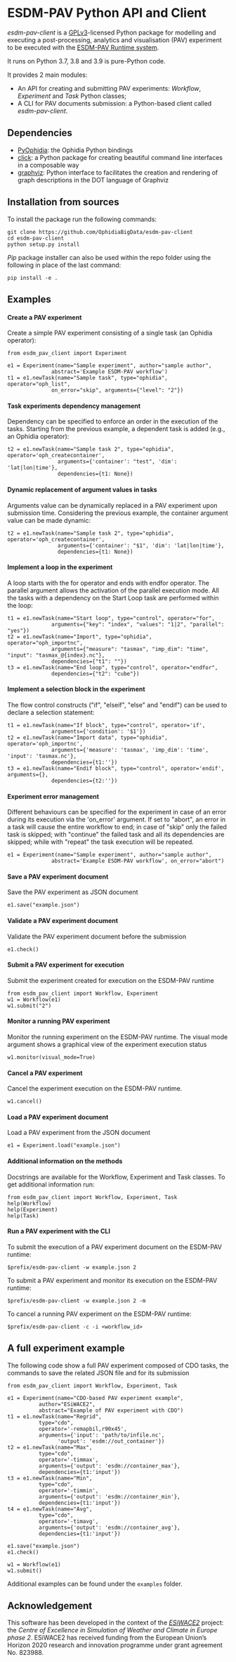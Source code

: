 ESDM-PAV Python API and Client
==============================

*esdm-pav-client* is a [GPLv3](http://www.gnu.org/licenses/gpl-3.0.txt)-licensed Python package for modelling and executing a post-processing, analytics and visualisation (PAV) experiment to be executed with the [ESDM-PAV Runtime system](https://github.com/OphidiaBigData/esdm-pav-runtime).

It runs on Python 3.7, 3.8 and 3.9 is pure-Python code.

It provides 2 main modules:

-   An API for creating and submitting PAV experiments: *Workflow*, *Experiment* and *Task* Python classes;
-   A CLI for PAV documents submission: a Python-based client called *esdm-pav-client*.

Dependencies
------------

-   [PyOphidia](https://github.com/OphidiaBigData/PyOphidia): the Ophidia Python bindings
-   [click](https://click.palletsprojects.com): a Python package for creating beautiful command line interfaces in a composable way
-   [graphviz](https://graphviz.readthedocs.io/en/stable/): Python interface to facilitates the creation and rendering of graph descriptions in the DOT language of Graphviz

Installation from sources
-------------------------

To install the package run the following commands:

``` {.sourceCode .bash}
git clone https://github.com/OphidiaBigData/esdm-pav-client
cd esdm-pav-client
python setup.py install
```

*Pip* package installer can also be used within the repo folder using the following in place of the last command:

``` {.sourceCode .bash}
pip install -e .
```

Examples
--------

#### Create a PAV experiment

Create a simple PAV experiment consisting of a single task (an Ophidia operator):

``` {.sourceCode .python}
from esdm_pav_client import Experiment

e1 = Experiment(name="Sample experiment", author="sample author",
              abstract='Example ESDM-PAV workflow')
t1 = e1.newTask(name="Sample task", type="ophidia", operator="oph_list", 
              on_error="skip", arguments={"level": "2"})
```

#### Task experiments dependency management

Dependency can be specified to enforce an order in the execution of the tasks. Starting from the previous example, a dependent task is added (e.g., an Ophidia operator):

``` {.sourceCode .python}
t2 = e1.newTask(name="Sample task 2", type="ophidia", operator='oph_createcontainer', 
                arguments={'container': "test", 'dim': 'lat|lon|time'},
                dependencies={t1: None}) 
```

#### Dynamic replacement of argument values in tasks

Arguments value can be dynamically replaced in a PAV experiment upon submission time. Considering the previous example, the container argument value can be made dynamic:

``` {.sourceCode .python}
t2 = e1.newTask(name="Sample task 2", type="ophidia", operator='oph_createcontainer', 
                arguments={'container': "$1", 'dim': 'lat|lon|time'},
                dependencies={t1: None})
```

#### Implement a loop in the experiment

A loop starts with the for operator and ends with endfor operator. The parallel argument allows the activation of the parallel execution mode. All the tasks with a dependency on the Start Loop task are performed within the loop:

```
t1 = e1.newTask(name="Start loop", type="control", operator="for", 
              arguments={"key": "index", "values": "1|2", "parallel": "yes"})
t2 = e1.newTask(name="Import", type="ophidia", operator="oph_importnc", 
              arguments={"measure": "tasmax", "imp_dim": "time", "input": "tasmax_@{index}.nc"}, 
              dependencies={"t1": ""})
t3 = e1.newTask(name="End loop", type="control", operator="endfor", 
              dependencies={"t2": "cube"})
```

#### Implement a selection block in the experiment

The flow control constructs ("if", "elseif", "else" and "endif") can be used to declare a selection statement:

```
t1 = e1.newTask(name="If block", type="control", operator='if', 
              arguments={'condition': '$1'})
t2 = e1.newTask(name="Import data", type="ophidia", operator='oph_importnc',
              arguments={'measure': 'tasmax', 'imp_dim': 'time', 'input': 'tasmax.nc'},
              dependencies={t1:''})
t3 = e1.newTask(name="Endif block", type="control", operator='endif', arguments={},
              dependencies={t2:''})
```

#### Experiment error management 

Different behaviours can be specified for the experiment in case of an error during its execution via the 'on_error' argument. If set to "abort", an error in a task will cause the entire workflow to end; in case of "skip" only the failed task is skipped; with "continue" the failed task and all its dependencies are skipped; while with "repeat" the task execution will be repeated. 

```
e1 = Experiment(name="Sample experiment", author="sample author",
              abstract='Example ESDM-PAV workflow', on_error="abort")
```

#### Save a PAV experiment document

Save the PAV experiment as JSON document

``` {.sourceCode .python}
e1.save("example.json")
```

#### Validate a PAV experiment document

Validate the PAV experiment document before the submission

``` {.sourceCode .python}
e1.check()
```

#### Submit a PAV experiment for execution

Submit the experiment created for execution on the ESDM-PAV runtime

``` {.sourceCode .python}
from esdm_pav_client import Workflow, Experiment
w1 = Workflow(e1)
w1.submit("2")
```

#### Monitor a running PAV experiment

Monitor the running experiment on the ESDM-PAV runtime. The visual mode argument shows a graphical view of the experiment execution status

``` {.sourceCode .python}
w1.monitor(visual_mode=True)
```

#### Cancel a PAV experiment

Cancel the experiment execution on the ESDM-PAV runtime.

``` {.sourceCode .python}
w1.cancel()
```

#### Load a PAV experiment document

Load a PAV experiment from the JSON document

``` {.sourceCode .python}
e1 = Experiment.load("example.json")
```

#### Additional information on the methods

Docstrings are available for the Workflow, Experiment and Task classes. To get additional information run:

``` {.sourceCode .python}
from esdm_pav_client import Workflow, Experiment, Task
help(Workflow)
help(Experiment)
help(Task)
```

#### Run a PAV experiment with the CLI

To submit the execution of a PAV experiment document on the ESDM-PAV runtime:

``` {.sourceCode .bash}
$prefix/esdm-pav-client -w example.json 2
```

To submit a PAV experiment and monitor its execution on the ESDM-PAV runtime:

``` {.sourceCode .bash}
$prefix/esdm-pav-client -w example.json 2 -m
```

To cancel a running PAV experiment on the ESDM-PAV runtime:

``` {.sourceCode .bash}
$prefix/esdm-pav-client -c -i <workflow_id>
```

A full experiment example
-------------------------

The following code show a full PAV experiment composed of CDO tasks, the commands to save the related JSON file and for its submission

``` {.sourceCode .python}
from esdm_pav_client import Workflow, Experiment, Task
 
e1 = Experiment(name="CDO-based PAV experiment example",
          author="ESiWACE2",
          abstract="Example of PAV experiment with CDO")
t1 = e1.newTask(name="Regrid",
          type="cdo",
          operator='-remapbil,r90x45',
          arguments={'input': 'path/to/infile.nc', 
                'output': 'esdm://out_container'})
t2 = e1.newTask(name="Max",
          type="cdo",
          operator='-timmax',
          arguments={'output': 'esdm://container_max'},
          dependencies={t1:'input'})
t3 = e1.newTask(name="Min",
          type="cdo",
          operator='-timmin',
          arguments={'output': 'esdm://container_min'},
          dependencies={t1:'input'})
t4 = e1.newTask(name="Avg",
          type="cdo",
          operator='-timavg',
          arguments={'output': 'esdm://container_avg'},
          dependencies={t1:'input'})

e1.save("example.json")
e1.check()

w1 = Workflow(e1)
w1.submit()
```

Additional examples can be found under the `examples` folder.

Acknowledgement
---------------

This software has been developed in the context of the *[ESiWACE2](http://www.esiwace.eu)* project: the *Centre of Excellence in Simulation of Weather and Climate in Europe phase 2*. ESiWACE2 has received funding from the European Union’s Horizon 2020 research and innovation programme under grant agreement No. 823988.
